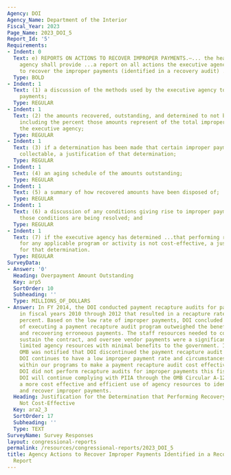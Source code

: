 ```yaml
---
Agency: DOI
Agency_Name: Department of the Interior
Fiscal_Year: 2023
Page_Name: 2023_DOI_5
Report_Id: '5'
Requirements:
- Indent: 0
  Text: e) REPORTS ON ACTIONS TO RECOVER IMPROPER PAYMENTS.—... the head of the executive
    agency shall provide ...a report on all actions the executive agency is taking
    to recover the improper payments (identified in a recovery audit) ..including—
  Type: BOLD
- Indent: 1
  Text: (1) a discussion of the methods used by the executive agency to recover improper
    payments;
  Type: REGULAR
- Indent: 1
  Text: (2) the amounts recovered, outstanding, and determined to not be collectable,
    including the percent those amounts represent of the total improper payments of
    the executive agency;
  Type: REGULAR
- Indent: 1
  Text: (3) if a determination has been made that certain improper payments are not
    collectable, a justification of that determination;
  Type: REGULAR
- Indent: 1
  Text: (4) an aging schedule of the amounts outstanding;
  Type: REGULAR
- Indent: 1
  Text: (5) a summary of how recovered amounts have been disposed of;
  Type: REGULAR
- Indent: 1
  Text: (6) a discussion of any conditions giving rise to improper payments and how
    those conditions are being resolved; and
  Type: REGULAR
- Indent: 1
  Text: (7) if the executive agency has determined ...that performing recovery audits
    for any applicable program or activity is not cost-effective, a justification
    for that determination.
  Type: REGULAR
SurveyData:
- Answer: '0'
  Heading: Overpayment Amount Outstanding
  Key: arp5
  SortOrder: 10
  Subheading: ''
  Type: MILLIONS_OF_DOLLARS
- Answer: In FY 2014, the DOI conducted payment recapture audits for payments made
    in fiscal years 2010 through 2012 that resulted in a recapture rate of 0.0004
    percent. Based on the low rate of improper payments, DOI concluded that the cost
    of executing a payment recapture audit program outweighed the benefits of finding
    and recovering erroneous payments. The staff resources needed to conduct the program,
    sustain the contract, and oversee vendor payments were a significant drain on
    limited agency resources with minimal benefits to the government. In April 2014,
    OMB was notified that DOI discontinued the payment recapture audit program. The
    DOI continues to have a low improper payment rate and circumstances have not changed
    within our programs to make a payment recapture audit cost effective. As such,
    DOI did not perform recapture audits for improper payments this fiscal year. The
    DOI will continue complying with PIIA through the OMB Circular A-123 process as
    a more cost effective and efficient use of agency resources to identify, reduce,
    and recover improper payments.
  Heading: Justification for the Determination that Performing Recovery Audits are
    Not Cost-Effective
  Key: ara2_3
  SortOrder: 17
  Subheading: ''
  Type: TEXT
SurveyName: Survey Responses
layout: congressional-reports
permalink: /resources/congressional-reports/2023_DOI_5
title: Agency Actions to Recover Improper Payments Identified in a Recovery Audit
  Report
---
```

